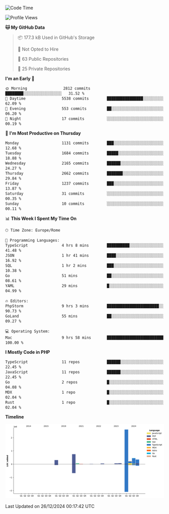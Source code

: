 <!--START_SECTION:waka-->
![Code Time](http://img.shields.io/badge/Code%20Time-5%2C528%20hrs%2026%20mins-blue)

![Profile Views](http://img.shields.io/badge/Profile%20Views-0-blue)

**🐱 My GitHub Data** 

> 📦 177.3 kB Used in GitHub's Storage 
 > 
> 🚫 Not Opted to Hire
 > 
> 📜 63 Public Repositories 
 > 
> 🔑 25 Private Repositories 
 > 
**I'm an Early 🐤** 

```text
🌞 Morning                2812 commits        ████████░░░░░░░░░░░░░░░░░   31.52 % 
🌆 Daytime                5538 commits        ████████████████░░░░░░░░░   62.09 % 
🌃 Evening                553 commits         ██░░░░░░░░░░░░░░░░░░░░░░░   06.20 % 
🌙 Night                  17 commits          ░░░░░░░░░░░░░░░░░░░░░░░░░   00.19 % 
```
📅 **I'm Most Productive on Thursday** 

```text
Monday                   1131 commits        ███░░░░░░░░░░░░░░░░░░░░░░   12.68 % 
Tuesday                  1684 commits        █████░░░░░░░░░░░░░░░░░░░░   18.88 % 
Wednesday                2165 commits        ██████░░░░░░░░░░░░░░░░░░░   24.27 % 
Thursday                 2662 commits        ███████░░░░░░░░░░░░░░░░░░   29.84 % 
Friday                   1237 commits        ███░░░░░░░░░░░░░░░░░░░░░░   13.87 % 
Saturday                 31 commits          ░░░░░░░░░░░░░░░░░░░░░░░░░   00.35 % 
Sunday                   10 commits          ░░░░░░░░░░░░░░░░░░░░░░░░░   00.11 % 
```


📊 **This Week I Spent My Time On** 

```text
🕑︎ Time Zone: Europe/Rome

💬 Programming Languages: 
TypeScript               4 hrs 8 mins        ██████████░░░░░░░░░░░░░░░   41.48 % 
JSON                     1 hr 41 mins        ████░░░░░░░░░░░░░░░░░░░░░   16.92 % 
SQL                      1 hr 2 mins         ███░░░░░░░░░░░░░░░░░░░░░░   10.38 % 
Go                       51 mins             ██░░░░░░░░░░░░░░░░░░░░░░░   08.61 % 
YAML                     29 mins             █░░░░░░░░░░░░░░░░░░░░░░░░   04.99 % 

🔥 Editors: 
PhpStorm                 9 hrs 3 mins        ███████████████████████░░   90.73 % 
GoLand                   55 mins             ██░░░░░░░░░░░░░░░░░░░░░░░   09.27 % 

💻 Operating System: 
Mac                      9 hrs 58 mins       █████████████████████████   100.00 % 
```

**I Mostly Code in PHP** 

```text
TypeScript               11 repos            ██████░░░░░░░░░░░░░░░░░░░   22.45 % 
JavaScript               11 repos            ██████░░░░░░░░░░░░░░░░░░░   22.45 % 
Go                       2 repos             █░░░░░░░░░░░░░░░░░░░░░░░░   04.08 % 
MDX                      1 repo              █░░░░░░░░░░░░░░░░░░░░░░░░   02.04 % 
Rust                     1 repo              █░░░░░░░░░░░░░░░░░░░░░░░░   02.04 % 
```



**Timeline**

![Lines of Code chart](https://raw.githubusercontent.com/frnwtr/frnwtr/main/assets/bar_graph.png)


 Last Updated on 26/12/2024 00:17:42 UTC
<!--END_SECTION:waka-->